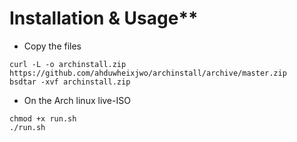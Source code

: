 # Installation & Usage**
- Copy the files
```
curl -L -o archinstall.zip https://github.com/ahduwheixjwo/archinstall/archive/master.zip
bsdtar -xvf archinstall.zip
```
- On the Arch linux live-ISO
```
chmod +x run.sh
./run.sh
```
